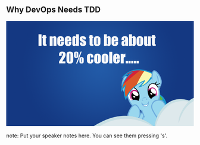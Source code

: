 ## Why DevOps Needs TDD

![20 Percent Cooler](images/20_percent_cooler_by_bronybackrounds-sm.png)

note:
    Put your speaker notes here.
    You can see them pressing 's'.
